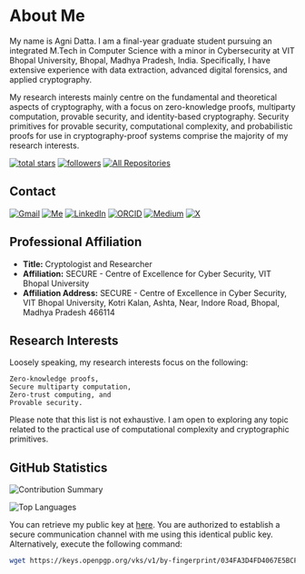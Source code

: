 # About Me

My name is Agni Datta. I am a final-year graduate student pursuing an integrated M.Tech in Computer Science with a minor in Cybersecurity at VIT Bhopal University, Bhopal, Madhya Pradesh, India. Specifically, I have extensive experience with data extraction, advanced digital forensics, and applied cryptography.

My research interests mainly centre on the fundamental and theoretical aspects of cryptography, with a focus on zero-knowledge proofs, multiparty computation, provable security, and identity-based cryptography. Security primitives for provable security, computational complexity, and probabilistic proofs for use in cryptography-proof systems comprise the majority of my research interests.

[![total stars](https://custom-icon-badges.herokuapp.com/badge/dynamic/json?logo=star&color=55960c&labelColor=488207&label=Stars&style=for-the-badge&query=%24.stars&url=https://api.github-star-counter.workers.dev/user/agni-datta)](https://github.com/agni-datta?tab=repositories&sort=stargazers) [![followers](https://custom-icon-badges.herokuapp.com/github/followers/agni-datta?color=236ad3&labelColor=1155ba&style=for-the-badge&logo=person-add&label=Follow&logoColor=white)](https://github.com/agni-datta) [![All Repositories](https://custom-icon-badges.herokuapp.com/badge/-All%20Repos-330F63?style=for-the-badge&logoColor=white&logo=repo)](https://github.com/agni-datta?tab=repositories)

## Contact

[![Gmail](https://img.shields.io/badge/Gmail-D14836?style=for-the-badge&logo=gmail&logoColor=white)](mailto:agnidatta.org@gmail.com) [![Me](https://img.shields.io/badge/website-000000?style=for-the-badge&logo=About.me&logoColor=white)](https://sites.google.com/view/agni-datta/) [![LinkedIn](https://img.shields.io/badge/linkedin-%230077B5.svg?style=for-the-badge&logo=linkedin&logoColor=white)](https://linkedin.com/in/agni-datta) [![ORCID](https://img.shields.io/badge/orcid-A6CE39?style=for-the-badge&logo=orcid&logoColor=white)](https://orcid.org/0000-0002-2738-1910) [![Medium](https://img.shields.io/badge/Medium-12100E?style=for-the-badge&logo=medium&logoColor=white)](https://medium.com/@dattadunga) [![X](https://img.shields.io/badge/X-000000?style=for-the-badge&logo=x&logoColor=white)](https://x.com/AgniDatta)

## Professional Affiliation

- **Title:** Cryptologist and Researcher
- **Affiliation:** SECURE - Centre of Excellence for Cyber Security, VIT Bhopal University
- **Affiliation Address:** SECURE - Centre of Excellence in Cyber Security, VIT Bhopal University, Kotri Kalan, Ashta, Near, Indore Road, Bhopal, Madhya Pradesh 466114

## Research Interests

Loosely speaking, my research interests focus on the following:

```
Zero-knowledge proofs,
Secure multiparty computation,
Zero-trust computing, and
Provable security.
```

Please note that this list is not exhaustive. I am open to exploring any topic related to the practical use of computational complexity and cryptographic primitives.

## GitHub Statistics

![Contribution Summary](https://github-readme-streak-stats.herokuapp.com/?user=agni-datta&theme=github_dark&card_width=500&border_radius=2&hide_border=true&include_all_commits=true&show_icons=true)

![Top Languages](https://github-readme-stats.vercel.app/api/top-langs/?username=agni-datta&theme=github_dark&langs_count=8&card_width=500&hide_border=true&hide_title=true&border_radius=2&layout=compact)

You can retrieve my public key at [here](https://keys.openpgp.org/vks/v1/by-fingerprint/034FA3D4FD4067E5BCF30B6FCF8D56CABE52E5E9). You are authorized to establish a secure communication channel with me using this identical public key. Alternatively, execute the following command:

```bash
wget https://keys.openpgp.org/vks/v1/by-fingerprint/034FA3D4FD4067E5BCF30B6FCF8D56CABE52E5E9
```
